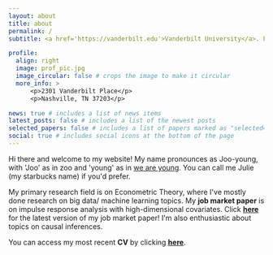 ```yaml
---
layout: about
title: about
permalink: /
subtitle: <a href='https://vanderbilt.edu'>Vanderbilt University</a>. Econometrician.

profile:
  align: right
  image: prof_pic.jpg
  image_circular: false # crops the image to make it circular
  more_info: >
      <p>2301 Vanderbilt Place</p>
      <p>Nashville, TN 37203</p>

news: true # includes a list of news items
latest_posts: false # includes a list of the newest posts
selected_papers: false # includes a list of papers marked as "selected={true}"
social: true # includes social icons at the bottom of the page
---
```


Hi there and welcome to my website!
My name pronounces as Joo-young, with 'Joo' as in zoo and 'young' as in [we are young](https://youtu.be/Sv6dMFF_yts?feature=shared). You can call me Julie (my starbucks name) if you'd prefer.

My primary research field is on Econometric Theory, where I've mostly done research on big data/ machine learning topics. My **job market paper** is on impulse response analysis with high-dimensional covariates. Click **[here](https://drive.google.com/file/d/1zDoOTL6MqoVcN1KEJhjs2qlXNwv6x_vh/view?usp=drive_link)** for the latest version of my job market paper! I'm also enthusiastic about topics on causal inferences.

You can access my most recent **CV** by clicking **[here](https://drive.google.com/file/d/1oCFgG8x9EWe-CSvmTBnh9q42bzRuVuPQ/view?usp=drive_link)**.


